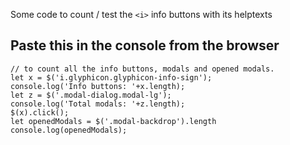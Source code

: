 Some code to count / test the ```<i>``` info buttons with its helptexts

## Paste this in the console from the browser
```
// to count all the info buttons, modals and opened modals.
let x = $('i.glyphicon.glyphicon-info-sign');
console.log('Info buttons: '+x.length);
let z = $('.modal-dialog.modal-lg');
console.log('Total modals: '+z.length);
$(x).click();
let openedModals = $('.modal-backdrop').length
console.log(openedModals);

